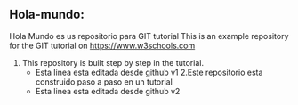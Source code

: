 ## Hola-mundo:
  Hola Mundo es us repositorio para GIT tutorial
  This is an example repository for the GIT tutorial on https://www.w3schools.com
  
1. This repository is built step by step in the tutorial.  
    - Esta linea esta editada desde github v1
2.Este repositorio esta construido paso a paso en un tutorial  
    - Esta linea esta editada desde github v2  
